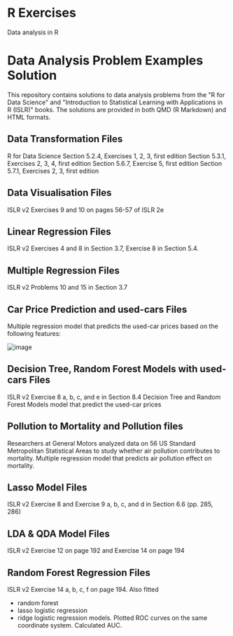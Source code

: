 # R Exercises
Data analysis in R
# Data Analysis Problem Examples Solution

This repository contains solutions to data analysis problems from the "R for Data Science" and "Introduction to Statistical Learning with Applications in R (ISLR)" books. The solutions are provided in both QMD (R Markdown) and HTML formats.

## Data Transformation Files
R for Data Science
Section 5.2.4, Exercises 1, 2, 3, first edition
Section 5.3.1, Exercises 2, 3, 4, first edition
Section 5.6.7, Exercise 5, first edition
Section 5.7.1, Exercises 2, 3, first edition

## Data Visualisation Files
ISLR v2
Exercises 9 and 10 on pages 56-57 of ISLR 2e

## Linear Regression Files
ISLR v2
Exercises 4 and 8 in Section 3.7,
Exercise 8 in Section 5.4.

## Multiple Regression Files 
ISLR v2 
Problems 10 and 15 in Section 3.7

## Car Price Prediction and used-cars Files
Multiple regression model that predicts the used-car prices based on the following features:

![image](https://github.com/mmertt/R_Exercises/assets/66298734/d3ea313e-2421-4695-aa18-bde0aa2a9afb)

## Decision Tree, Random Forest Models with used-cars Files
ISLR v2 
Exercise 8 a, b, c, and e in Section 8.4
Decision Tree and Random Forest Models model that predict the used-car prices

## Pollution to Mortality and Pollution files
Researchers at General Motors analyzed data on 56 US Standard Metropolitan Statistical Areas to study whether air pollution contributes to mortality. Multiple regression model that predicts air pollution effect on mortality.

## Lasso Model Files
ISLR v2 
Exercise 8 and Exercise 9 a, b, c, and d in Section 6.6 (pp. 285, 286)

## LDA & QDA Model Files
ISLR v2 
Exercise 12 on page 192 and Exercise 14 on page 194 

## Random Forest Regression Files
ISLR v2
Exercise 14 a, b, c, f on page 194. Also fitted
- random forest
- lasso logistic regression
- ridge logistic regression
models.
Plotted ROC curves on the same coordinate system.
Calculated AUC.
